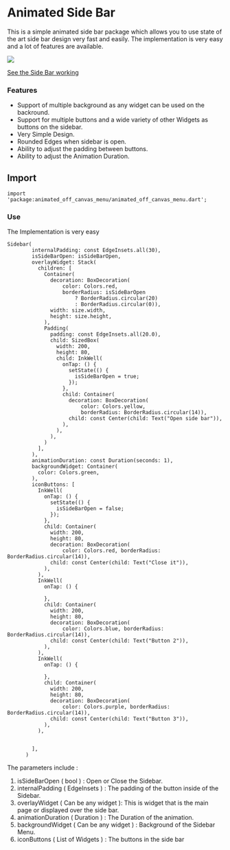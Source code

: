 # Animated Side Bar
This is a simple animated side bar package which allows you to use state of the art side bar design very fast and easily. The implementation is very easy and a lot of features are available.

<a href="https://www.buymeacoffee.com/hyderali32h"><img src="https://img.buymeacoffee.com/button-api/?text=Buy me a coffee&emoji=&slug=hyderali32h&button_colour=BD5FFF&font_colour=ffffff&font_family=Cookie&outline_colour=000000&coffee_colour=FFDD00" /></a>

[See the Side Bar working](https://www.dropbox.com/s/k5tfv7c7ihhnnaz/vid.mp4?dl=0 "See the Side Bar working")

### Features

- Support of multiple background as any widget can be used on the backround.
- Support for multiple buttons and a wide variety of other Widgets as buttons on the sidebar.
- Very Simple Design.
- Rounded Edges when sidebar is open.
- Ability to adjust the padding between buttons.
- Ability to adjust the Animation Duration.


## Import
```
import 'package:animated_off_canvas_menu/animated_off_canvas_menu.dart';
```
### Use

The Implementation is very easy
```
Sidebar(
        internalPadding: const EdgeInsets.all(30),
        isSideBarOpen: isSideBarOpen,
        overlayWidget: Stack(
          children: [
            Container(
              decoration: BoxDecoration(
                  color: Colors.red,
                  borderRadius: isSideBarOpen
                      ? BorderRadius.circular(20)
                      : BorderRadius.circular(0)),
              width: size.width,
              height: size.height,
            ),
            Padding(
              padding: const EdgeInsets.all(20.0),
              child: SizedBox(
                width: 200,
                height: 80,
                child: InkWell(
                  onTap: () {
                    setState(() {
                      isSideBarOpen = true;
                    });
                  },
                  child: Container(
                    decoration: BoxDecoration(
                        color: Colors.yellow,
                        borderRadius: BorderRadius.circular(14)),
                    child: const Center(child: Text("Open side bar")),
                  ),
                ),
              ),
            )
          ],
        ),
        animationDuration: const Duration(seconds: 1),
        backgroundWidget: Container(
          color: Colors.green,
        ),
        iconButtons: [
          InkWell(
            onTap: () {
              setState(() {
                isSideBarOpen = false;
              });
            },
            child: Container(
              width: 200,
              height: 80,
              decoration: BoxDecoration(
                  color: Colors.red, borderRadius: BorderRadius.circular(14)),
              child: const Center(child: Text("Close it")),
            ),
          ),
          InkWell(
            onTap: () {

            },
            child: Container(
              width: 200,
              height: 80,
              decoration: BoxDecoration(
                  color: Colors.blue, borderRadius: BorderRadius.circular(14)),
              child: const Center(child: Text("Button 2")),
            ),
          ),
          InkWell(
            onTap: () {

            },
            child: Container(
              width: 200,
              height: 80,
              decoration: BoxDecoration(
                  color: Colors.purple, borderRadius: BorderRadius.circular(14)),
              child: const Center(child: Text("Button 3")),
            ),
          ),


        ],
      )
```

The parameters include :
1.  isSideBarOpen ( bool )  : Open or Close the Sidebar.
2. internalPadding ( EdgeInsets ) : The padding of the button inside of the Sidebar.
3. overlayWidget ( Can be any widget ): This is widget that is the main page or displayed over the side bar.
4. animationDuration ( Duration ) : The Duration of the animation.
5. backgroundWidget ( Can be any widget ) : Background of the Sidebar Menu.
6. iconButtons ( List of Widgets )  : The buttons in the side bar


